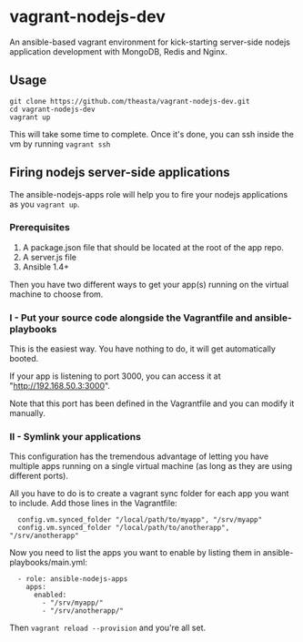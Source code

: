 # vagrant-nodejs-dev

An ansible-based vagrant environment for kick-starting server-side nodejs application development with MongoDB, Redis and Nginx.

## Usage

```
git clone https://github.com/theasta/vagrant-nodejs-dev.git
cd vagrant-nodejs-dev
vagrant up
```

This will take some time to complete.
Once it's done, you can ssh inside the vm by running `vagrant ssh`

## Firing nodejs server-side applications

The ansible-nodejs-apps role will help you to fire your nodejs applications as you `vagrant up`.

### Prerequisites

1. A package.json file that should be located at the root of the app repo.
2. A server.js file
3. Ansible 1.4+

Then you have two different ways to get your app(s) running on the virtual machine to choose from.

### I - Put your source code alongside the Vagrantfile and ansible-playbooks

This is the easiest way. You have nothing to do, it will get automatically booted.

If your app is listening to port 3000, you can access it at "http://192.168.50.3:3000".

Note that this port has been defined in the Vagrantfile and you can modify it manually.


### II - Symlink your applications

This configuration has the tremendous advantage of letting you have multiple apps running on a single virtual machine (as long as they are using different ports).

All you have to do is to create a vagrant sync folder for each app you want to include.
Add those lines in the Vagrantfile:

```
  config.vm.synced_folder "/local/path/to/myapp", "/srv/myapp"
  config.vm.synced_folder "/local/path/to/anotherapp", "/srv/anotherapp"
```

Now you need to list the apps you want to enable by listing them in ansible-playbooks/main.yml:

``` 
  - role: ansible-nodejs-apps
    apps:
      enabled:
        - "/srv/myapp/"
        - "/srv/anotherapp/"
```

Then `vagrant reload --provision` and you're all set.
